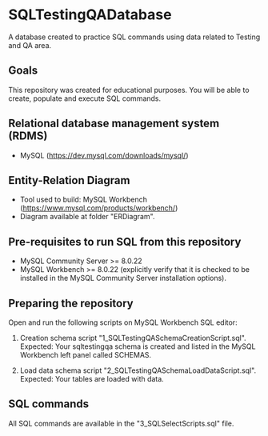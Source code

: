 # SQLTestingQADatabase

A database created to practice SQL commands using data related to Testing and QA area.

## Goals 

This repository was created for educational purposes. You will be able to create, populate and execute SQL commands.

## Relational database management system (RDMS)

* MySQL (https://dev.mysql.com/downloads/mysql/)

## Entity-Relation Diagram

* Tool used to build: MySQL Workbench (https://www.mysql.com/products/workbench/)
* Diagram available at folder "ERDiagram".

## Pre-requisites to run SQL from this repository

* MySQL Community Server >= 8.0.22
* MySQL Workbench >= 8.0.22 (explicitly verify that it is checked to be installed in the MySQL Community Server installation options).

## Preparing the repository

Open and run the following scripts on MySQL Workbench SQL editor:

1. Creation schema script "1_SQLTestingQASchemaCreationScript.sql". Expected: Your sqltestingqa schema is created and listed in the MySQL Workbench left panel called SCHEMAS.

2. Load data schema script "2_SQLTestingQASchemaLoadDataScript.sql". Expected: Your tables are loaded with data.

## SQL commands

All SQL commands are available in the "3_SQLSelectScripts.sql" file.